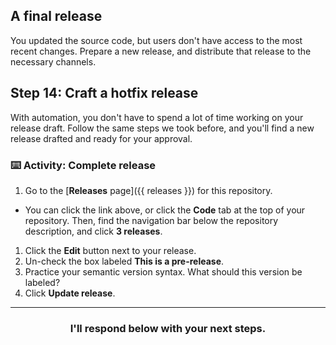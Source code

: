 ## A final release

You updated the source code, but users don't have access to the most recent changes. Prepare a new release, and distribute that release to the necessary channels.

## Step 14: Craft a hotfix release

With automation, you don't have to spend a lot of time working on your release draft. Follow the same steps we took before, and you'll find a new release drafted and ready for your approval.

### :keyboard: Activity: Complete release

1. Go to the [**Releases** page]({{ releases }}) for this repository.
  - You can click the link above, or click the **Code** tab at the top of your repository. Then, find the navigation bar below the repository description, and click **3 releases**.
1. Click the **Edit** button next to your release.
1. Un-check the box labeled **This is a pre-release**.
1. Practice your semantic version syntax. What should this version be labeled?
1. Click **Update release**.

<hr>
<h3 align="center">I'll respond below with your next steps.</h3>
